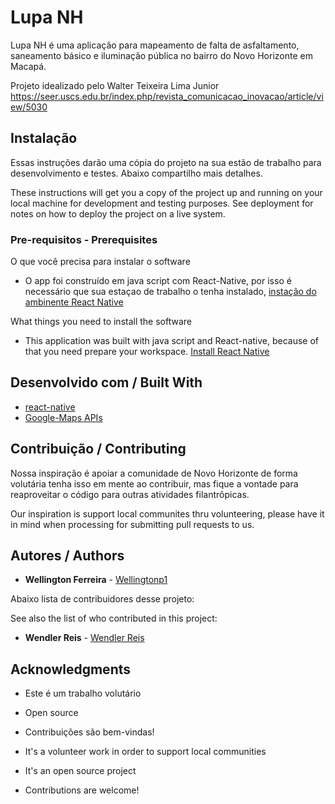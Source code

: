 # Lupa NH
Lupa NH é uma aplicação para mapeamento de falta de asfaltamento, saneamento básico e iluminação pública no bairro do Novo Horizonte em Macapá.

Projeto idealizado pelo Walter Teixeira Lima Junior
https://seer.uscs.edu.br/index.php/revista_comunicacao_inovacao/article/view/5030

## Instalação

Essas instruções darão uma cópia do projeto na sua estão de trabalho para desenvolvimento e testes. Abaixo compartilho mais detalhes.

These instructions will get you a copy of the project up and running on your local machine for development and testing purposes. See deployment for notes on how to deploy the project on a live system.

### Pre-requisitos - Prerequisites

O que você precisa para instalar o software
* O app foi construído em java script com React-Native, por isso é necessário que sua estaçao de trabalho o tenha instalado, [instação do ambinente React Native](https://react-native.rocketseat.dev/)

What things you need to install the software 
* This application was built with java script and React-native, because of that you need prepare your workspace. [Install React Native](https://react-native.rocketseat.dev/)


## Desenvolvido com / Built With

* [react-native](http://www.reactnative.dev/)
* [Google-Maps APIs](https://developers.google.com/maps/documentation)


## Contribuição / Contributing

Nossa inspiração é apoiar a comunidade de Novo Horizonte de forma volutária tenha isso em mente ao contribuir, mas fique a vontade para reaproveitar o código para outras atividades filantrôpicas.

Our inspiration is support local communites thru volunteering, please have it in mind when processing for submitting pull requests to us.

## Autores / Authors

* **Wellington Ferreira** - [Wellingtonp1](https://github.com/wellingtonp1)

Abaixo lista de contribuidores desse projeto:

See also the list of who contributed in this project:
    
 * **Wendler Reis** - [Wendler Reis](https://github.com/wendlereis)

## Acknowledgments

* Este é um trabalho volutário
* Open source 
* Contribuições são bem-vindas!

* It's a volunteer work in order to support local communities 
* It's an open source project
* Contributions are welcome!


